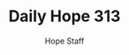 ---
image: /assets/img/daily-hope-default-artwork.png
title: Daily Hope 313
number: 313
categories:
  - Daily Hope
author: Hope Staff
notes: Daily Hope 313
embed: >-
  <iframe style="border-radius:12px" src="https://open.spotify.com/embed/episode/06NXkNWN3gURtXB7s15wr2?utm_source=generator" width="100%" height="352" frameBorder="0" allowfullscreen="" allow="autoplay; clipboard-write; encrypted-media; fullscreen; picture-in-picture" loading="lazy"></iframe>
---